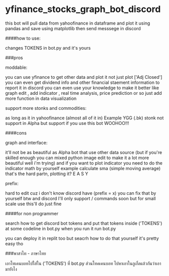 # yfinance_stocks_graph_bot_discord
this bot will pull data from yahoofinance in dataframe and plot it using pandas and save using matplotlib
then send messsege in discord

####how to use:

changes TOKENS in bot.py and it's yours

###pros

moddable:

you can use yfinance to get other data
and plot it not just plot ['Adj Closed'] you can even get dividend info and other financial staement information to report it in discord
you can even use your knowledge to make it better like graph edit , add indicator , real time analysis, price prediction or so
just add more function in data visualization

support more stonks and commodities:

as long as it in yahoofinance (almost all of it in)
Example YGG (.bk) stonk not support in Alpha but support if you use this bot WOOHOO!!!

####cons

graph and interface:

it'll not be as beautiful as Alpha bot that use other data source (but if you're skilled enough you can mixed python image edit to make it a lot more beautiful well i'm trying)
and if you want to plot indicator you need to do the indicator math by yourself
example calculate sma (simple moving average)
that's the hard partn, plotting it? E A S Y

prefix:

hard to edit cuz i don't know discord have (prefix = x)
you can fix that by yourself btw and discord I'll only support / commands soon but for small scale use this'll do just fine

####for non programmer

search how to get discord bot tokens
and put that tokens inside ('TOKENS')
at some codeline in bot.py
when you run it run bot.py

you can deploy it in replit too
but seacrh how to do that yourself it's pretty easy tho

###พาสาไท - ภาษาไทย

เอาโทเคนบอทไปใส่ใน ('TOKENS') ที่ bot.py
ส่วนโทคเคนบอท ไปหาเอาในกูเกิ้ลแล้วกันว่าเอามายังไง
